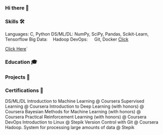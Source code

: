 ### Hi there 👋
### Skills 🛠️
Languages: C, Python
DS/ML/DL:  NumPy, SciPy, Pandas, Scikit-Learn, Tensorflow
Big Data:  Hadoop
DevOps:    Git, Docker
<a href="http:/google.com" data-href2="https://translate.google.com/">Click</a>

<a href="http://google.com" onclick=" window.open('http://yahoo.com','','width=700,height=700'); window.open('http://yandex.ru','','width=700,height=500'); ...// add more">Click Here</a>`


### Education 🎓

### Projects 🐾

### Certifications 📜
DS/ML/DL
Introduction to Machine Learning @ Coursera
Supervised Learning @ Coursera
Introduction to Deep Learning (with honors) @ Coursera
Bayesian Methods for Machine Learning (with honors) @ Coursera
Practical Reinforcement Learning (with honors) @ Coursera
DevOps
Introduction to Linux @ Stepik
Version Control with Git @ Coursera
Hadoop. System for processing large amounts of data @ Stepik

<!--
**dbadeev/dbadeev** is a ✨ _special_ ✨ repository because its `README.md` (this file) appears on your GitHub profile.

Here are some ideas to get you started:

- 🔭 I’m currently working on ...
- 🌱 I’m currently learning ...
- 👯 I’m looking to collaborate on ...
- 🤔 I’m looking for help with ...
- 💬 Ask me about ...
- 📫 How to reach me: ...
- 😄 Pronouns: ...
- ⚡ Fun fact: ...
-->
